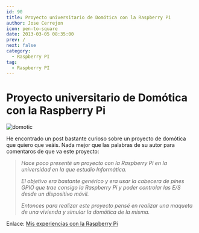 ```yaml
---
id: 90
title: Proyecto universitario de Domótica con la Raspberry Pi
author: Jose Cerrejon
icon: pen-to-square
date: 2013-03-05 08:35:00
prev: /
next: false
category:
  - Raspberry PI
tag:
  - Raspberry PI
---
```


# Proyecto universitario de Domótica con la Raspberry Pi

![domotic](/images/domotica_01.jpg)

He encontrado un post bastante curioso sobre un proyecto de domótica que quiero que veáis. Nada mejor que las palabras de su autor para comentaros de que va este proyecto:

> *Hace poco presenté un proyecto con la Raspberry Pi en la universidad en la que estudio Informática.*
>
> *El objetivo era bastante genérico y era usar la cabecera de pines GPIO que trae consigo la Raspberry Pi y poder controlar las E/S desde un dispositivo móvil.*
>
> *Entonces para realizar este proyecto pensé en realizar una maqueta de una vivienda y simular la domótica de la misma.*

Enlace: [Mis experiencias con la Raspberry Pi](http://muyraspi.blogspot.com.es/2013/03/domotica-con-la-raspberry-pi.html)